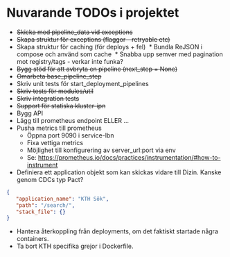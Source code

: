 # Nuvarande TODOs i projektet

* ~~Skicka med pipeline_data vid exceptions~~
* ~~Skapa struktur för exceptions (flaggor - retryable etc)~~
* Skapa struktur för caching (för deploys + fel)
  * Bundla ReJSON i compose och använd som cache
  * Snabba upp semver med pagination mot registry/tags - verkar inte funka?
* ~~Bygg stöd för att avbryta en pipeline (next_step = None)~~
* ~~Omarbeta base_pipeline_step~~
* Skriv unit tests för start_deployment_pipelines
* ~~Skriv tests för modules/util~~
* ~~Skriv integration tests~~
* ~~Support för statiska kluster-ipn~~
* Bygg API
* Lägg till prometheus endpoint ELLER ...
* Pusha metrics till prometheus 
    * Öppna port 9090 i service-lbn
    * Fixa vettiga metrics
    * Möjlighet till konfigurering av server_url:port via env
    * Se: https://prometheus.io/docs/practices/instrumentation/#how-to-instrument
* Definiera ett application objekt som kan skickas vidare till Dizin. Kanske genom CDCs typ Pact? 
```json 
{ 
   "application_name": "KTH Sök",
   "path": "/search/",
   "stack_file": {}
}
```
* Hantera återkoppling från deployments, om det faktiskt startade några containers.
* Ta bort KTH specifika grejor i Dockerfile.
